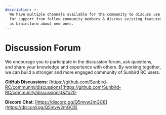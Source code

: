 ```yaml
---
description: >-
  We have multiple channels available for the community to discuss use cases, as
  for support from fellow community members & discuss existing features as well
  as brainstorm about new ones.
---
```


# Discussion Forum

We encourage you to participate in the discussion forum, ask questions, and share your knowledge and experience with others. By working together, we can build a stronger and more engaged community of Sunbird RC users.

**GitHub Discussions:** [https://github.com/Sunbird-RC/community/discussions](https://github.com/Sunbird-RC/community/discussions)&#x20;

**Discord Chat**:  [https://discord.gg/Q5mvw2mGC8](https://discord.gg/Q5mvw2mGC8)



